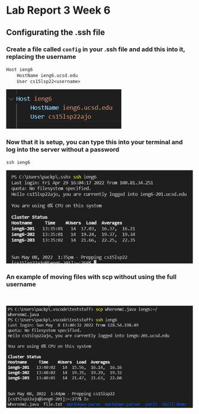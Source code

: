 # Lab Report 3 Week 6

## Configurating the .ssh file

### Create a file called `config` in your .ssh file and add this into it, replacing the username
```
Host ieng6
    HostName ieng6.ucsd.edu
    User cs15lsp22<username>
```
![image](lab3ss1.png)

### Now that it is setup, you can type this into your terminal and log into the server without a password
```
ssh ieng6
```

![image](lab3ss2.png)
<br>

### An example of moving files with scp without using the full username
<br>

![image](lab3ss3.png)



